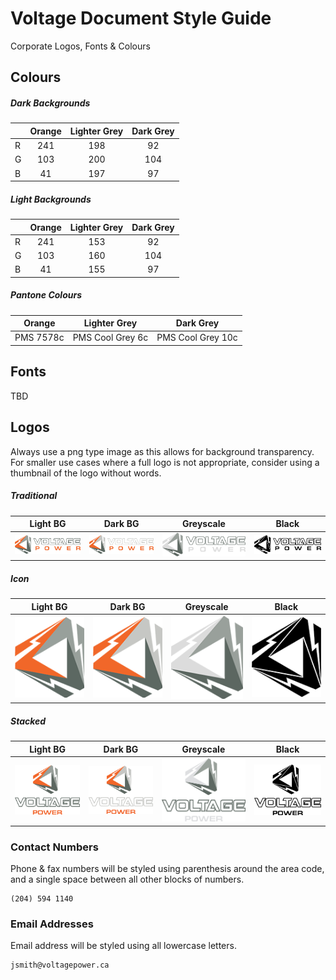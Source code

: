 # Voltage Document Style Guide
Corporate Logos, Fonts &amp; Colours

## Colours

##### Dark Backgrounds

|     | Orange | Lighter Grey | Dark Grey |
| --- | :----: | :----------: | :-------: |
| R | 241 | 198 | 92 |
| G | 103 | 200 | 104 |
| B | 41 | 197 | 97 |

##### Light Backgrounds

|     | Orange | Lighter Grey | Dark Grey |
| --- | :----: | :----------: | :-------: |
| R | 241 | 153 | 92 |
| G | 103 | 160 | 104 |
| B | 41 | 155 | 97 |

##### Pantone Colours

| Orange | Lighter Grey | Dark Grey |
| :----: | :----------: | :-------: |
| PMS 7578c | PMS Cool Grey 6c | PMS Cool Grey 10c |

## Fonts

TBD

## Logos

Always use a png type image as this allows for background transparency. For smaller use cases where a full logo is not appropriate, consider using a thumbnail of the logo without words.

##### Traditional

| Light BG | Dark BG | Greyscale | Black |
| :------: | :-----: | :-------: | :---: |
| ![lightBG](./logos/logo/lightBG.png) | ![darkBG](./logos/logo/darkBG.png) | ![greyscale](./logos/logo/greyscale.png) | ![black](./logos/logo/black.png) |

##### Icon

| Light BG | Dark BG | Greyscale | Black |
| :------: | :-----: | :-------: | :---: |
| ![lightBG](./logos/icon/lightBG.png) | ![darkBG](./logos/icon/darkBG.png) | ![greyscale](./logos/icon/greyscale.png) | ![black](./logos/icon/black.png) |

##### Stacked

| Light BG | Dark BG | Greyscale | Black |
| :------: | :-----: | :-------: | :---: |
| ![lightBG](./logos/stacked/lightBG.png) | ![darkBG](./logos/stacked/darkBG.png) | ![greyscale](./logos/stacked/greyscale.png) | ![black](./logos/stacked/black.png) |

### Contact Numbers

Phone &amp; fax numbers will be styled using parenthesis around the area code, and a single space between all other blocks of numbers.

```
(204) 594 1140
```

### Email Addresses

Email address will be styled using all lowercase letters.

```
jsmith@voltagepower.ca
```

